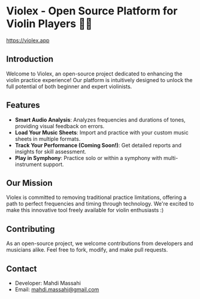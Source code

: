 # Violex - Open Source Platform for Violin Players 🎻🎵

https://violex.app


## Introduction
Welcome to Violex, an open-source project dedicated to enhancing the violin practice experience! Our platform is intuitively designed to unlock the full potential of both beginner and expert violinists.

## Features
- **Smart Audio Analysis**: Analyzes frequencies and durations of tones, providing visual feedback on errors.
- **Load Your Music Sheets**: Import and practice with your custom music sheets in multiple formats.
- **Track Your Performance (Coming Soon!)**: Get detailed reports and insights for skill assessment.
- **Play in Symphony**: Practice solo or within a symphony with multi-instrument support.

## Our Mission
Violex is committed to removing traditional practice limitations, offering a path to perfect frequencies and timing through technology. We're excited to make this innovative tool freely available for violin enthusiasts :)

## Contributing
As an open-source project, we welcome contributions from developers and musicians alike. Feel free to fork, modify, and make pull requests.

## Contact
- Developer: Mahdi Massahi
- Email: mahdi.massahi@gmail.com
